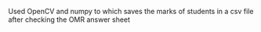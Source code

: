 Used OpenCV and numpy to which saves the marks of students in a csv file after checking the OMR answer sheet 
